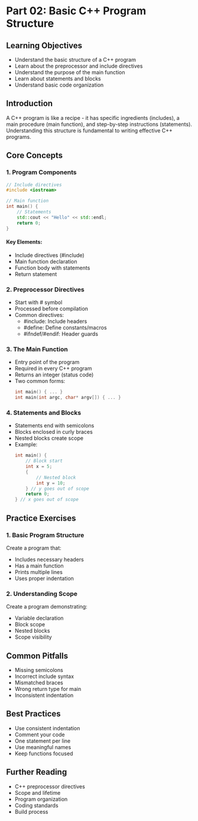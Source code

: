 # Part 02: Basic C++ Program Structure

## Learning Objectives
- Understand the basic structure of a C++ program
- Learn about the preprocessor and include directives
- Understand the purpose of the main function
- Learn about statements and blocks
- Understand basic code organization

## Introduction
A C++ program is like a recipe - it has specific ingredients (includes), a main procedure (main function), and step-by-step instructions (statements). Understanding this structure is fundamental to writing effective C++ programs.

## Core Concepts

### 1. Program Components
```cpp
// Include directives
#include <iostream>

// Main function
int main() {
    // Statements
    std::cout << "Hello" << std::endl;
    return 0;
}
```

#### Key Elements:
- Include directives (#include)
- Main function declaration
- Function body with statements
- Return statement

### 2. Preprocessor Directives
- Start with # symbol
- Processed before compilation
- Common directives:
  * #include: Include headers
  * #define: Define constants/macros
  * #ifndef/#endif: Header guards

### 3. The Main Function
- Entry point of the program
- Required in every C++ program
- Returns an integer (status code)
- Two common forms:
  ```cpp
  int main() { ... }
  int main(int argc, char* argv[]) { ... }
  ```

### 4. Statements and Blocks
- Statements end with semicolons
- Blocks enclosed in curly braces
- Nested blocks create scope
- Example:
  ```cpp
  int main() {
      // Block start
      int x = 5;
      {
          // Nested block
          int y = 10;
      } // y goes out of scope
      return 0;
  } // x goes out of scope
  ```

## Practice Exercises

### 1. Basic Program Structure
Create a program that:
- Includes necessary headers
- Has a main function
- Prints multiple lines
- Uses proper indentation

### 2. Understanding Scope
Create a program demonstrating:
- Variable declaration
- Block scope
- Nested blocks
- Scope visibility

## Common Pitfalls
- Missing semicolons
- Incorrect include syntax
- Mismatched braces
- Wrong return type for main
- Inconsistent indentation

## Best Practices
- Use consistent indentation
- Comment your code
- One statement per line
- Use meaningful names
- Keep functions focused

## Further Reading
- C++ preprocessor directives
- Scope and lifetime
- Program organization
- Coding standards
- Build process
